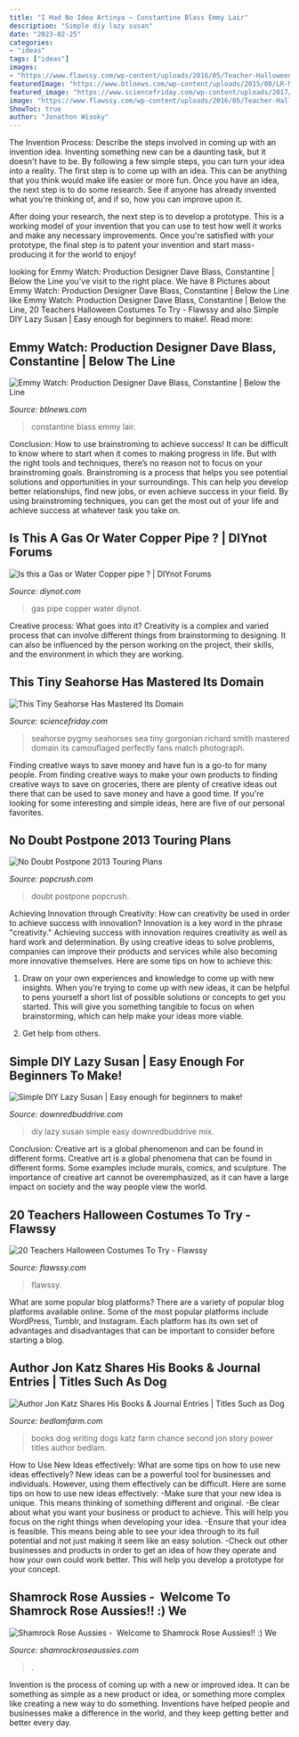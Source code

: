 ```yaml
---
title: "I Had No Idea Artinya ~ Constantine Blass Emmy Lair"
description: "Simple diy lazy susan"
date: "2023-02-25"
categories:
- "ideas"
tags: ["ideas"]
images:
- "https://www.flawssy.com/wp-content/uploads/2016/05/Teacher-Halloween-Costume.jpg"
featuredImage: "https://www.btlnews.com/wp-content/uploads/2015/08/LR-Millhouse.jpg"
featured_image: "https://www.sciencefriday.com/wp-content/uploads/2017/01/Richard.Smith_Pygmy.Seahorse_01.jpg"
image: "https://www.flawssy.com/wp-content/uploads/2016/05/Teacher-Halloween-Costume.jpg"
ShowToc: true
author: "Jonathon Wisoky"
---
```



The Invention Process: Describe the steps involved in coming up with an invention idea.
Inventing something new can be a daunting task, but it doesn't have to be. By following a few simple steps, you can turn your idea into a reality.
The first step is to come up with an idea. This can be anything that you think would make life easier or more fun. Once you have an idea, the next step is to do some research. See if anyone has already invented what you're thinking of, and if so, how you can improve upon it.

After doing your research, the next step is to develop a prototype. This is a working model of your invention that you can use to test how well it works and make any necessary improvements. Once you're satisfied with your prototype, the final step is to patent your invention and start mass-producing it for the world to enjoy!

	

		
looking for Emmy Watch: Production Designer Dave Blass, Constantine | Below the Line you've visit to the right place. We have 8 Pictures about Emmy Watch: Production Designer Dave Blass, Constantine | Below the Line like Emmy Watch: Production Designer Dave Blass, Constantine | Below the Line, 20 Teachers Halloween Costumes To Try - Flawssy and also Simple DIY Lazy Susan | Easy enough for beginners to make!. Read more:
		
    
## Emmy Watch: Production Designer Dave Blass, Constantine | Below The Line

<img loading=lazy src="https://www.btlnews.com/wp-content/uploads/2015/08/LR-Millhouse.jpg" onerror="this.onerror=null;this.src='https://tse3.mm.bing.net/th?id=OIP.vq5FhwNu1NmxuS7N8tGWDQHaE8&amp;pid=15.1';" alt="Emmy Watch: Production Designer Dave Blass, Constantine | Below the Line">

_Source: btlnews.com_

>constantine blass emmy lair. 

	

Conclusion: How to use brainstroming to achieve success!
It can be difficult to know where to start when it comes to making progress in life. But with the right tools and techniques, there’s no reason not to focus on your brainstroming goals. Brainstroming is a process that helps you see potential solutions and opportunities in your surroundings. This can help you develop better relationships, find new jobs, or even achieve success in your field. By using brainstroming techniques, you can get the most out of your life and achieve success at whatever task you take on.

    
## Is This A Gas Or Water Copper Pipe ? | DIYnot Forums

<img loading=lazy src="https://www.diynot.com/diy/attachments/107490/" onerror="this.onerror=null;this.src='https://tse3.mm.bing.net/th?id=OIP.O1YHZsCYA5J03pv2rs5uuwHaJ4&amp;pid=15.1';" alt="Is this a Gas or Water Copper pipe ? | DIYnot Forums">

_Source: diynot.com_

>gas pipe copper water diynot. 

	

Creative process: What goes into it?
Creativity is a complex and varied process that can involve different things from brainstorming to designing. It can also be influenced by the person working on the project, their skills, and the environment in which they are working.

    
## This Tiny Seahorse Has Mastered Its Domain

<img loading=lazy src="https://www.sciencefriday.com/wp-content/uploads/2017/01/Richard.Smith_Pygmy.Seahorse_01.jpg" onerror="this.onerror=null;this.src='https://tse3.mm.bing.net/th?id=OIP.CrsNMBmT_AC4fHRimFs1YQHaLJ&amp;pid=15.1';" alt="This Tiny Seahorse Has Mastered Its Domain">

_Source: sciencefriday.com_

>seahorse pygmy seahorses sea tiny gorgonian richard smith mastered domain its camouflaged perfectly fans match photograph. 

	

Finding creative ways to save money and have fun is a go-to for many people. From finding creative ways to make your own products to finding creative ways to save on groceries, there are plenty of creative ideas out there that can be used to save money and have a good time. If you're looking for some interesting and simple ideas, here are five of our personal favorites.

    
## No Doubt Postpone 2013 Touring Plans

<img loading=lazy src="https://townsquare.media/site/252/files/2013/02/no-doubt.jpg?w=1200&amp;h=0&amp;zc=1&amp;s=0&amp;a=t&amp;q=89" onerror="this.onerror=null;this.src='https://tse3.mm.bing.net/th?id=OIP.ASVANApoVj96kHhe-MO24gHaE8&amp;pid=15.1';" alt="No Doubt Postpone 2013 Touring Plans">

_Source: popcrush.com_

>doubt postpone popcrush. 

	

Achieving Innovation through Creativity: How can creativity be used in order to achieve success with innovation?
Innovation is a key word in the phrase "creativity." Achieving success with innovation requires creativity as well as hard work and determination. By using creative ideas to solve problems, companies can improve their products and services while also becoming more innovative themselves. Here are some tips on how to achieve this: 
1. Draw on your own experiences and knowledge to come up with new insights. When you’re trying to come up with new ideas, it can be helpful to pens yourself a short list of possible solutions or concepts to get you started. This will give you something tangible to focus on when brainstorming, which can help make your ideas more viable. 

2. Get help from others.

    
## Simple DIY Lazy Susan | Easy Enough For Beginners To Make!

<img loading=lazy src="https://www.downredbuddrive.com/wp-content/uploads/2017/03/simple-diy-lazy-susan-pinterest.png" onerror="this.onerror=null;this.src='https://tse3.mm.bing.net/th?id=OIP.bWYg-PyywmzgPcd5ydxctwHaL2&amp;pid=15.1';" alt="Simple DIY Lazy Susan | Easy enough for beginners to make!">

_Source: downredbuddrive.com_

>diy lazy susan simple easy downredbuddrive mix. 

	

Conclusion: Creative art is a global phenomenon and can be found in different forms.
Creative art is a global phenomena that can be found in different forms. Some examples include murals, comics, and sculpture. The importance of creative art cannot be overemphasized, as it can have a large impact on society and the way people view the world.

    
## 20 Teachers Halloween Costumes To Try - Flawssy

<img loading=lazy src="https://www.flawssy.com/wp-content/uploads/2016/05/Teacher-Halloween-Costume.jpg" onerror="this.onerror=null;this.src='https://tse3.mm.bing.net/th?id=OIP.MdkBvkVq9yCm5VzICEeVwgHaNM&amp;pid=15.1';" alt="20 Teachers Halloween Costumes To Try - Flawssy">

_Source: flawssy.com_

>flawssy. 

	

What are some popular blog platforms?
There are a variety of popular blog platforms available online. Some of the most popular platforms include WordPress, Tumblr, and Instagram. Each platform has its own set of advantages and disadvantages that can be important to consider before starting a blog.

    
## Author Jon Katz Shares His Books &amp; Journal Entries | Titles Such As Dog

<img loading=lazy src="http://www.bedlamfarm.com/wp-content/uploads/2013/10/Second-Chance-Dog1-624x944.jpg" onerror="this.onerror=null;this.src='https://tse3.mm.bing.net/th?id=OIP.gZQLItmiDKW4EP5mF91kdAHaLN&amp;pid=15.1';" alt="Author Jon Katz Shares His Books &amp; Journal Entries | Titles Such as Dog">

_Source: bedlamfarm.com_

>books dog writing dogs katz farm chance second jon story power titles author bedlam. 

	

How to Use New Ideas effectively: What are some tips on how to use new ideas effectively?
New ideas can be a powerful tool for businesses and individuals. However, using them effectively can be difficult. Here are some tips on how to use new ideas effectively: 
-Make sure that your new idea is unique. This means thinking of something different and original. 
-Be clear about what you want your business or product to achieve. This will help you focus on the right things when developing your idea. 
-Ensure that your idea is feasible. This means being able to see your idea through to its full potential and not just making it seem like an easy solution. 
-Check out other businesses and products in order to get an idea of how they operate and how your own could work better. This will help you develop a prototype for your concept.

    
## Shamrock Rose Aussies - ﻿﻿﻿ Welcome To Shamrock Rose Aussies!! :) We

<img loading=lazy src="http://shamrockroseaussies.com/yahoo_site_admin/assets/images/DSC_0756.10500148_std.jpg" onerror="this.onerror=null;this.src='https://tse1.mm.bing.net/th?id=OIP.GbFGas-ayDWMUd_9vgedSwHaGO&amp;pid=15.1';" alt="Shamrock Rose Aussies - ﻿﻿﻿ Welcome to Shamrock Rose Aussies!! :) We">

_Source: shamrockroseaussies.com_

>. 

	

Invention is the process of coming up with a new or improved idea. It can be something as simple as a new product or idea, or something more complex like creating a new way to do something. Inventions have helped people and businesses make a difference in the world, and they keep getting better and better every day.

